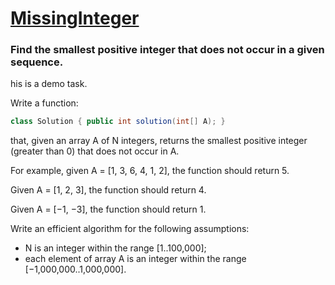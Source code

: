 # [MissingInteger](https://app.codility.com/programmers/lessons/4-counting_elements/missing_integer/)
### Find the smallest positive integer that does not occur in a given sequence.

his is a demo task.

Write a function:
```java
class Solution { public int solution(int[] A); }
```
that, given an array A of N integers, returns the smallest positive integer (greater than 0) that does not occur in A.

For example, given A = [1, 3, 6, 4, 1, 2], the function should return 5.

Given A = [1, 2, 3], the function should return 4.

Given A = [−1, −3], the function should return 1.

Write an efficient algorithm for the following assumptions:

* N is an integer within the range [1..100,000];
* each element of array A is an integer within the range [−1,000,000..1,000,000].
